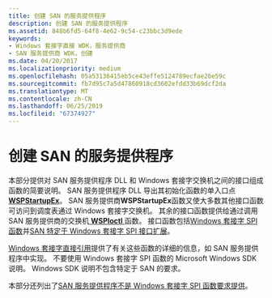 ```yaml
---
title: 创建 SAN 的服务提供程序
description: 创建 SAN 的服务提供程序
ms.assetid: 848b6fd5-64f8-4e62-9c54-c23bbc3d9ede
keywords:
- Windows 套接字直接 WDK，服务提供商
- SAN 服务提供商 WDK，创建
ms.date: 04/20/2017
ms.localizationpriority: medium
ms.openlocfilehash: 05a53136415eb5ce43effe5124789ecfae26e59c
ms.sourcegitcommit: fb7d95c7a5d47860918cd3602efdd33b69dcf2da
ms.translationtype: MT
ms.contentlocale: zh-CN
ms.lasthandoff: 06/25/2019
ms.locfileid: "67374927"
---
```

# <a name="creating-a-service-provider-for-a-san"></a>创建 SAN 的服务提供程序





本部分提供对 SAN 服务提供程序 DLL 和 Windows 套接字交换机之间的接口组成函数的简要说明。 SAN 服务提供程序 DLL 导出其初始化函数的单入口点[ **WSPStartupEx**](https://docs.microsoft.com/previous-versions/windows/hardware/network/ff566321(v=vs.85))。 SAN 服务提供商**WSPStartupEx**函数又使大多数其他接口函数可访问到调度表通过 Windows 套接字交换机。 其余的接口函数提供给通过调用 SAN 服务提供商的交换机[ **WSPIoctl** ](https://docs.microsoft.com/previous-versions/windows/hardware/network/ff566296(v=vs.85))函数。 接口函数包括[Windows 套接字 SPI 函数](windows-sockets-spi-functions-required-for-sans.md)并[SAN 特定于 Windows 套接字 SPI 接口扩展](windows-sockets-spi-extensions-for-sans.md)。

[Windows 套接字直接引用](https://docs.microsoft.com/previous-versions/windows/hardware/network/ff565857(v=vs.85))提供了有关这些函数的详细的信息，如 SAN 服务提供程序中实现。 不要使用 Windows 套接字 SPI 函数的 Microsoft Windows SDK 说明。 Windows SDK 说明不包含特定于 SAN 的要求。

本部分还列出了[SAN 服务提供程序不是 Windows 套接字 SPI 函数要求提供](windows-sockets-spi-functions-not-required-for-sans.md)。

 

 





